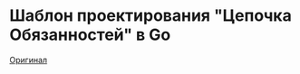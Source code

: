 # Шаблон проектирования "Цепочка Обязанностей" в Go

[Оригинал](https://golangbyexample.com/chain-of-responsibility-design-pattern-in-golang/)

